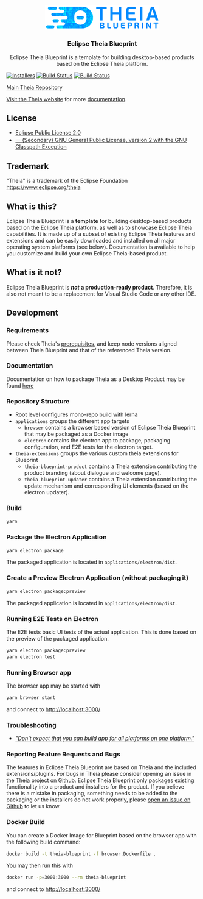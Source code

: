 <br/>
<div id="theia-logo" align="center">
    <br />
    <img src="https://raw.githubusercontent.com/eclipse-theia/theia-blueprint/master/theia-extensions/theia-blueprint-product/src/browser/icons/TheiaBlueprintLogo-blue.png" alt="Theia Logo" width="300"/>
    <h3>Eclipse Theia Blueprint</h3>
</div>

<div id="badges" align="center">

Eclipse Theia Blueprint is a template for building desktop-based products based on the Eclipse Theia platform.

</div>

[![Installers](https://img.shields.io/badge/download-installers-blue.svg?style=flat-curved)](https://theia-ide.org/docs/blueprint_download/)
[![Build Status](https://ci.eclipse.org/theia/buildStatus/icon?subject=latest&job=Theia2%2Fmaster)](https://ci.eclipse.org/theia/job/Theia2/job/master/)
[![Build Status](https://ci.eclipse.org/theia/buildStatus/icon?subject=next&job=theia-next%2Fmaster)](https://ci.eclipse.org/theia/job/theia-next/job/master/)

[Main Theia Repository](https://github.com/eclipse-theia/theia)

[Visit the Theia website](http://www.theia-ide.org) for more [documentation](https://theia-ide.org/docs/blueprint_documentation/).

## License

- [Eclipse Public License 2.0](LICENSE)
- [一 (Secondary) GNU General Public License, version 2 with the GNU Classpath Exception](LICENSE)

## Trademark

"Theia" is a trademark of the Eclipse Foundation
https://www.eclipse.org/theia

## What is this?

Eclipse Theia Blueprint is a **template** for building desktop-based products based on the Eclipse Theia platform, as well as to showcase Eclipse Theia capabilities. It is made up of a subset of existing Eclipse Theia features and extensions and can be easily downloaded and installed on all major operating system platforms (see below). Documentation is available to help you customize and build your own Eclipse Theia-based product.

## What is it not?

Eclipse Theia Blueprint is ***not*** **a production-ready product**. Therefore, it is also not meant to be a replacement for Visual Studio Code or any other IDE.

## Development

### Requirements
Please check Theia's [prerequisites](https://github.com/eclipse-theia/theia/blob/master/doc/Developing.md#prerequisites), and keep node versions aligned between Theia Blueprint and that of the referenced Theia version.

### Documentation

Documentation on how to package Theia as a Desktop Product may be found [here](https://theia-ide.org/docs/blueprint_documentation/)

### Repository Structure

- Root level configures mono-repo build with lerna
- `applications` groups the different app targets
  - `browser` contains a browser based version of Eclipse Theia Blueprint that may be packaged as a Docker image
  - `electron` contains the electron app to package, packaging configuration, and E2E tests for the electron target.
- `theia-extensions` groups the various custom theia extensions for Blueprint
  - `theia-blueprint-product` contains a Theia extension contributing the product branding (about dialogue and welcome page).
  - `theia-blueprint-updater` contains a Theia extension contributing the update mechanism and corresponding UI elements (based on the electron updater).

### Build

```sh
yarn
```

### Package the Electron Application

```sh
yarn electron package
```

The packaged application is located in `applications/electron/dist`.

### Create a Preview Electron Application (without packaging it)

```sh
yarn electron package:preview
```

The packaged application is located in `applications/electron/dist`.

### Running E2E Tests on Electron

The E2E tests basic UI tests of the actual application.
This is done based on the preview of the packaged application.

```sh
yarn electron package:preview
yarn electron test
```

### Running Browser app

The browser app may be started with

```sh
yarn browser start
```

and connect to <http://localhost:3000/>

### Troubleshooting

- [_"Don't expect that you can build app for all platforms on one platform."_](https://www.electron.build/multi-platform-build)

### Reporting Feature Requests and Bugs

The features in Eclipse Theia Blueprint are based on Theia and the included extensions/plugins. For bugs in Theia please consider opening an issue in the [Theia project on Github](https://github.com/eclipse-theia/theia/issues/new/choose).
Eclipse Theia Blueprint only packages existing functionality into a product and installers for the product. If you believe there is a mistake in packaging, something needs to be added to the packaging or the installers do not work properly, please [open an issue on Github](https://github.com/eclipse-theia/theia-blueprint/issues/new/choose) to let us know.

### Docker Build

You can create a Docker Image for Blueprint based on the browser app with the following build command:

```sh
docker build -t theia-blueprint -f browser.Dockerfile .
```

You may then run this with

```sh
docker run -p=3000:3000 --rm theia-blueprint
```

and connect to <http://localhost:3000/>
